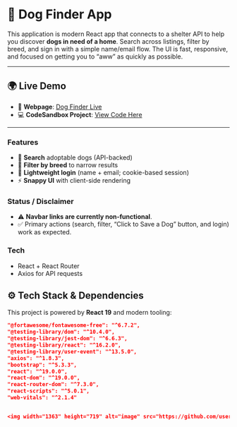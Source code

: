 # 🐶 Dog Finder App

This application is modern React app that connects to a shelter API to help you discover **dogs in need of a home**. Search across listings, filter by breed, and sign in with a simple name/email flow. The UI is fast, responsive, and focused on getting you to “aww” as quickly as possible.

---

## 🌍 Live Demo
- 🔗 **Webpage**: [Dog Finder Live](https://fz59wh.csb.app/)  
- 💻 **CodeSandbox Project**: [View Code Here](https://codesandbox.io/p/sandbox/fz59wh?file=%2Fpublic%2Findex.html%3A19%2C7)  

---
### Features
- 🔎 **Search** adoptable dogs (API-backed)
- 🐾 **Filter by breed** to narrow results
- 🔐 **Lightweight login** (name + email; cookie-based session)
- ⚡ **Snappy UI** with client-side rendering

### Status / Disclaimer
- ⚠️ **Navbar links are currently non-functional**.
- ✅ Primary actions (search, filter, “Click to Save a Dog” button, and login) work as expected.

### Tech
- React + React Router  
- Axios for API requests


## ⚙️ Tech Stack & Dependencies
This project is powered by **React 19** and modern tooling:

```json
"@fortawesome/fontawesome-free": "^6.7.2",
"@testing-library/dom": "^10.4.0",
"@testing-library/jest-dom": "^6.6.3",
"@testing-library/react": "^16.2.0",
"@testing-library/user-event": "^13.5.0",
"axios": "^1.8.3",
"bootstrap": "^5.3.3",
"react": "^19.0.0",
"react-dom": "^19.0.0",
"react-router-dom": "^7.3.0",
"react-scripts": "^5.0.1",
"web-vitals": "^2.1.4"


<img width="1363" height="719" alt="image" src="https://github.com/user-attachments/assets/45d9ab7e-0bbc-4af0-b2c3-1cfd3d0af84c" />
